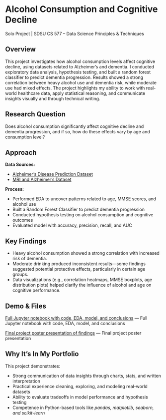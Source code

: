 # Alcohol Consumption and Cognitive Decline
Solo Project | SDSU CS 577 – Data Science Principles & Techniques

## Overview

This project investigates how alcohol consumption levels affect cognitive decline, using datasets related to Alzheimer’s and dementia. I conducted exploratory data analysis, hypothesis testing, and built a random forest classifier to predict dementia progression. Results showed a strong correlation between heavy alcohol use and dementia risk, while moderate use had mixed effects. The project highlights my ability to work with real-world healthcare data, apply statistical reasoning, and communicate insights visually and through technical writing.

## Research Question
Does alcohol consumption significantly affect cognitive decline and dementia progression, and if so, how do these effects vary by age and consumption level?

## Approach
**Data Sources:**
- [Alzheimer’s Disease Prediction Dataset](https://www.kaggle.com/datasets/tammydahl/alzheimers-disease-data)
- [MRI and Alzheimer’s Dataset](https://www.kaggle.com/datasets/jboysen/mri-and-alzheimers)

**Process:**

- Performed EDA to uncover patterns related to age, MMSE scores, and alcohol use
- Built a Random Forest Classifier to predict dementia progression
- Conducted hypothesis testing on alcohol consumption and cognitive outcomes
- Evaluated model with accuracy, precision, recall, and AUC

## Key Findings
- Heavy alcohol consumption showed a strong correlation with increased risk of dementia.
- Moderate drinking produced inconsistent results—some findings suggested potential protective effects, particularly in certain age groups.
- Data visualizations (e.g., correlation heatmaps, MMSE boxplots, age distribution plots) helped clarify the influence of alcohol and age on cognitive performance.

## Demo & Files
[Full Jupyter notebook with code, EDA, model, and conclusions](notebooks/data-analysis-of-alcohol-consumption-as-a-risk-fac.ipynb) — Full Jupyter notebook with code, EDA, model, and conclusions

[Final project poster presentation of findings](poster/AlzheimersVAlcoholism.pdf) — Final project poster presentation

## Why It’s In My Portfolio
This project demonstrates:
- Strong communication of data insights through charts, stats, and written interpretation
- Practical experience cleaning, exploring, and modeling real-world datasets
- Ability to evaluate tradeoffs in model performance and hypothesis testing
- Competence in Python-based tools like _pandas, matplotlib, seaborn, and scikit-learn_
